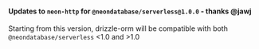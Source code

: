#### Updates to `neon-http` for `@neondatabase/serverless@1.0.0` - thanks @jawj

Starting from this version, drizzle-orm will be compatible with both `@neondatabase/serverless` <1.0 and >1.0